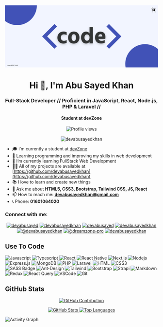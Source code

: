 ![I am devabusayedkhan](https://github.com/devabusayedkhan/devabusayedkhan/blob/main/code.png)

<h1 align="center">Hi 👋, I'm Abu Sayed Khan</h1>
<h3 align="center">Full-Stack Developer // Proficient in JavaScript, React, Node.js, PHP & Laravel //</h3>
<h4 align="center">Student at devZone</h4>

<div align="center">

![Profile views](https://komarev.com/ghpvc/?username=devabusayedkhan&color=red)
<p><img align="center" src="https://github-readme-streak-stats.herokuapp.com/?user=devabusayedkhan&" alt="devabusayedkhan" /></p>

</div>

- 🎓 I’m currently a student at [devZone](https://www.devzone.com,bd)  
- 🔰 Learning programming and improving my skills in web development  
- 🌱 I’m currently learning FullStack Web Development  
- 👨‍💻 All of my projects are available at [https://github.com/devabusayedkhan](https://github.com/devabusayedkhan)  
- 📚 I love to learn and create new things  
- 💬 Ask me about **HTML5, CSS3, Bootstrap, Tailwind CSS, JS, React**  
- 📫 How to reach me: **devabusayedkhan@gmail.com**  
- 📞 Phone: **01601064020**

<h3 align="left">Connect with me:</h3>

<p align="center">
<a href="https://twitter.com/devabusayed" target="blank"><img align="center" src="https://raw.githubusercontent.com/rahuldkjain/github-profile-readme-generator/master/src/images/icons/Social/twitter.svg" alt="devabusayed" height="30" width="40" /></a>
<a href="https://linkedin.com/in/devabusayedkhan" target="blank"><img align="center" src="https://raw.githubusercontent.com/rahuldkjain/github-profile-readme-generator/master/src/images/icons/Social/linked-in-alt.svg" alt="devabusayedkhan" height="30" width="40" /></a>
<a href="https://fb.com/devabusayed" target="blank"><img align="center" src="https://raw.githubusercontent.com/rahuldkjain/github-profile-readme-generator/master/src/images/icons/Social/facebook.svg" alt="devabusayed" height="30" width="40" /></a>
<a href="https://instagram.com/devabusayedkhan" target="blank"><img align="center" src="https://raw.githubusercontent.com/rahuldkjain/github-profile-readme-generator/master/src/images/icons/Social/instagram.svg" alt="devabusayedkhan" height="30" width="40" /></a>
<a href="https://medium.com/@devabusayedkhan" target="blank"><img align="center" src="https://raw.githubusercontent.com/rahuldkjain/github-profile-readme-generator/master/src/images/icons/Social/medium.svg" alt="@devabusayedkhan" height="30" width="40" /></a>
<a href="https://www.youtube.com/c/@dreamzone-pro" target="blank"><img align="center" src="https://raw.githubusercontent.com/rahuldkjain/github-profile-readme-generator/master/src/images/icons/Social/youtube.svg" alt="@dreamzone-pro" height="30" width="40" /></a>
<a href="https://discord.gg/devabusayedkhan" target="blank"><img align="center" src="https://raw.githubusercontent.com/rahuldkjain/github-profile-readme-generator/master/src/images/icons/Social/discord.svg" alt="devabusayedkhan" height="30" width="40" /></a>
</p>

## Use To Code

<!-- (Keep badges as they are unless you want any changes) -->
![Javascript](https://img.shields.io/badge/Javascript-F0DB4F?style=for-the-badge&labelColor=black&logo=javascript&logoColor=F0DB4F)
![Typescript](https://img.shields.io/badge/Typescript-007acc?style=for-the-badge&labelColor=black&logo=typescript&logoColor=007acc)
![React](https://img.shields.io/badge/-React-61DBFB?style=for-the-badge&labelColor=black&logo=react&logoColor=61DBFB)
![React Native](https://img.shields.io/badge/React_Native-20232A?style=for-the-badge&logo=react&logoColor=61DAFB)
![Next.js](https://img.shields.io/badge/next.js-000000?style=for-the-badge&logo=nextdotjs&logoColor=white)
![Nodejs](https://img.shields.io/badge/Nodejs-3C873A?style=for-the-badge&labelColor=black&logo=node.js&logoColor=3C873A)
![Express.js](https://img.shields.io/badge/Express.js-000000?style=for-the-badge&logo=express&logoColor=white)
![MongoDB](https://img.shields.io/badge/MongoDB-4EA94B?style=for-the-badge&logo=mongodb&logoColor=white)
![PHP](https://img.shields.io/badge/PHP-777BB4?style=for-the-badge&logo=php&logoColor=white)
![Laravel](https://img.shields.io/badge/Laravel-FF2D20?style=for-the-badge&logo=laravel&logoColor=white)
![HTML](https://img.shields.io/badge/HTML5-E34F26?style=for-the-badge&logo=html5&logoColor=white)
![CSS3](https://img.shields.io/badge/CSS3-1572B6?style=for-the-badge&logo=css3&logoColor=white)
![SASS Badge](https://img.shields.io/badge/Sass-CC6699?style=for-the-badge&logo=sass&logoColor=white)
![Ant-Design](https://img.shields.io/badge/AntDesign-0170FE?style=for-the-badge&logo=antdesign&logoColor=white)
![Tailwind](https://img.shields.io/badge/Tailwind_CSS-092749?style=for-the-badge&logo=tailwindcss&logoColor=06B6D4&labelColor=000000)
![Bootstrap](https://img.shields.io/badge/Bootstrap-563D7C?style=for-the-badge&logo=bootstrap&logoColor=white)
![Strapi](https://img.shields.io/badge/strapi-2E7EEA?style=for-the-badge&logo=strapi&logoColor=white)
![Markdown](https://img.shields.io/badge/Markdown-000000?style=for-the-badge&logo=markdown&logoColor=white)
![Redux](https://img.shields.io/badge/Redux-593D88?style=for-the-badge&logo=redux&logoColor=white)
![React Query](https://img.shields.io/badge/-React_Query-FF4154?style=for-the-badge&logo=react%20query&logoColor=white)
![VSCode](https://img.shields.io/badge/Visual_Studio-0078d7?style=for-the-badge&logo=visual%20studio&logoColor=white)
![Git](https://img.shields.io/badge/Git-F05032?style=for-the-badge&logo=git&logoColor=white)


## GitHub Stats

<p align="center">
<a href="https://github.com/devabusayedkhan">
<img src="https://github-profile-summary-cards.vercel.app/api/cards/profile-details?username=devabusayedkhan&theme=radical" alt="GitHub Contribution"/>
</a>
</p>

<p align="center">
<a href="https://github.com/devabusayedkhan">
<img alt="GitHub Stats" src="https://denvercoder1-github-readme-stats.vercel.app/api?username=devabusayedkhan&show_icons=true&count_private=true&theme=react&border_color=7F3FBF&bg_color=0D1117&title_color=F85D7F&icon_color=F8D866" height="192px" width="49.5%"/>
</a>
<a href="https://github.com/devabusayedkhan">
<img alt="Top Languages" src="https://denvercoder1-github-readme-stats.vercel.app/api/top-langs/?username=devabusayedkhan&langs_count=8&layout=compact&theme=react&border_color=7F3FBF&bg_color=0D1117&title_color=F85D7F&icon_color=F8D866" height="192px" width="49.5%"/>
</a>
</p>

![Activity Graph](https://github-readme-activity-graph.vercel.app/graph?username=devabusayedkhan&custom_title=Abu%20Sayed%20Khan's%20GitHub%20Activity%20Graph&bg_color=0D1117&color=7F3FBF&line=7F3FBF&point=7F3FBF&area_color=FFFFFF&title_color=FFFFFF&area=true)

<br/>
